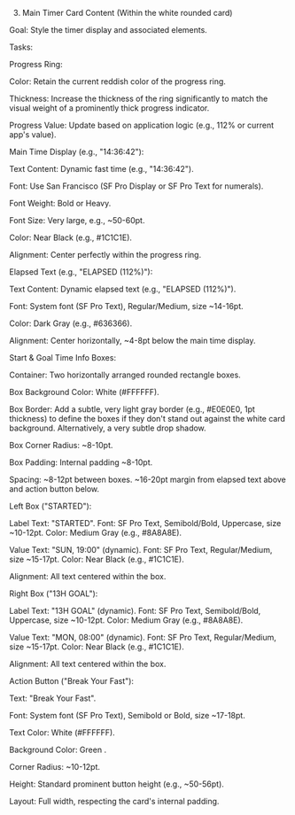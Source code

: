 

3. Main Timer Card Content (Within the white rounded card)

Goal: Style the timer display and associated elements.

Tasks:

Progress Ring:

Color: Retain the current reddish color of the progress ring.

Thickness: Increase the thickness of the ring significantly to match the visual weight of a prominently thick progress indicator.

Progress Value: Update based on application logic (e.g., 112% or current app's value).

Main Time Display (e.g., "14:36:42"):

Text Content: Dynamic fast time (e.g., "14:36:42").

Font: Use San Francisco (SF Pro Display or SF Pro Text for numerals).

Font Weight: Bold or Heavy.

Font Size: Very large, e.g., ~50-60pt.

Color: Near Black (e.g., #1C1C1E).

Alignment: Center perfectly within the progress ring.

Elapsed Text (e.g., "ELAPSED (112%)"):

Text Content: Dynamic elapsed text (e.g., "ELAPSED (112%)").

Font: System font (SF Pro Text), Regular/Medium, size ~14-16pt.

Color: Dark Gray (e.g., #636366).

Alignment: Center horizontally, ~4-8pt below the main time display.

Start & Goal Time Info Boxes:

Container: Two horizontally arranged rounded rectangle boxes.

Box Background Color: White (#FFFFFF).

Box Border: Add a subtle, very light gray border (e.g., #E0E0E0, 1pt thickness) to define the boxes if they don't stand out against the white card background. Alternatively, a very subtle drop shadow.

Box Corner Radius: ~8-10pt.

Box Padding: Internal padding ~8-10pt.

Spacing: ~8-12pt between boxes. ~16-20pt margin from elapsed text above and action button below.

Left Box ("STARTED"):

Label Text: "STARTED". Font: SF Pro Text, Semibold/Bold, Uppercase, size ~10-12pt. Color: Medium Gray (e.g., #8A8A8E).

Value Text: "SUN, 19:00" (dynamic). Font: SF Pro Text, Regular/Medium, size ~15-17pt. Color: Near Black (e.g., #1C1C1E).

Alignment: All text centered within the box.

Right Box ("13H GOAL"):

Label Text: "13H GOAL" (dynamic). Font: SF Pro Text, Semibold/Bold, Uppercase, size ~10-12pt. Color: Medium Gray (e.g., #8A8A8E).

Value Text: "MON, 08:00" (dynamic). Font: SF Pro Text, Regular/Medium, size ~15-17pt. Color: Near Black (e.g., #1C1C1E).

Alignment: All text centered within the box.

Action Button ("Break Your Fast"):

Text: "Break Your Fast".

Font: System font (SF Pro Text), Semibold or Bold, size ~17-18pt.

Text Color: White (#FFFFFF).

Background Color: Green .

Corner Radius: ~10-12pt.

Height: Standard prominent button height (e.g., ~50-56pt).

Layout: Full width, respecting the card's internal padding.

